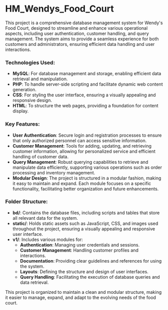 # HM_Wendys_Food_Court

This project is a comprehensive database management system for Wendy's Food Court, designed to streamline and enhance various operational aspects, including user authentication, customer handling, and query management. The system aims to provide a seamless experience for both customers and administrators, ensuring efficient data handling and user interactions.

### Technologies Used:
- **MySQL**: For database management and storage, enabling efficient data retrieval and manipulation.
- **PHP**: To handle server-side scripting and facilitate dynamic web content generation.
- **CSS**: For styling the user interface, ensuring a visually appealing and responsive design.
- **HTML**: To structure the web pages, providing a foundation for content display.

### Key Features:
- **User Authentication**: Secure login and registration processes to ensure that only authorized personnel can access sensitive information.
- **Customer Management**: Tools for adding, updating, and retrieving customer information, allowing for personalized service and efficient handling of customer data.
- **Query Management**: Robust querying capabilities to retrieve and manipulate data efficiently, supporting various operations such as order processing and inventory management.
- **Modular Design**: The project is structured in a modular fashion, making it easy to maintain and expand. Each module focuses on a specific functionality, facilitating better organization and future enhancements.

### Folder Structure:
- **bd/**: Contains the database files, including scripts and tables that store all relevant data for the system.
- **static/**: Holds static assets such as JavaScript, CSS, and images used throughout the project, ensuring a visually appealing and responsive user interface.
- **v1/**: Includes various modules for:
  - **Authentication**: Managing user credentials and sessions.
  - **Customer Management**: Handling customer profiles and interactions.
  - **Documentation**: Providing clear guidelines and references for using the system.
  - **Layouts**: Defining the structure and design of user interfaces.
  - **Query Handling**: Facilitating the execution of database queries and data retrieval.

This project is organized to maintain a clean and modular structure, making it easier to manage, expand, and adapt to the evolving needs of the food court.
